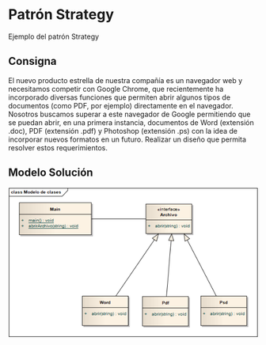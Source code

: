 # Patrón Strategy
Ejemplo del patrón Strategy

## Consigna

El nuevo producto estrella de nuestra compañía es un navegador web y necesitamos competir con Google Chrome, que recientemente ha incorporado diversas funciones que permiten abrir algunos tipos de documentos (como PDF, por ejemplo) directamente en el navegador.
Nosotros buscamos superar a este navegador de Google permitiendo que se puedan abrir, en una primera instancia, documentos de Word (extensión .doc), PDF (extensión .pdf) y Photoshop (extensión .ps) con la idea de incorporar nuevos formatos en un futuro.
Realizar un diseño que permita resolver estos requerimientos.

## Modelo Solución
![Modelo](/modelo.png?raw=true)



